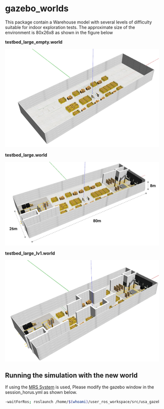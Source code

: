 # gazebo_worlds

This package contain a Warehouse model with several levels of difficulty suitable for indoor exploration tests. The approximate size of the environment is 80x26x8 as shown in the figure below

**testbed_large_empty.world** 

 <img src="media/warehouse_empty.png" width="700">

**testbed_large.world** 

 <img src="media/warehouse_metrics.png" width="700">

**testbed_large_lv1.world** 

 <img src="media/warehouse_lv1.png" width="700">



## Running the simulation with the new world

If using the [MRS System](https://github.com/ctu-mrs/mrs_uav_system) is used, Please modify the gazebo window in the session_horus.yml as shown below.

```bash
-waitForRos; roslaunch /home/$(whoami)/user_ros_workspace/src/usa_gazebo_simulation/launch/simulation_horus.launch world_name:=testbed_large gui:=true
```

